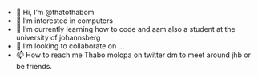 - 👋 Hi, I’m @thatothabom
- 👀 I’m interested in computers
- 🌱 I’m currently learning how to code and aam also a student at the university of johannsberg
- 💞️ I’m looking to collaborate on ...
- 📫 How to reach me Thabo molopa on twitter dm to meet around jhb or be friends.

<!---
thatothabom/thatothabom is a ✨ special ✨ repository because its `README.md` (this file) appears on your GitHub profile.
You can click the Preview link to take a look at your changes.
--->
